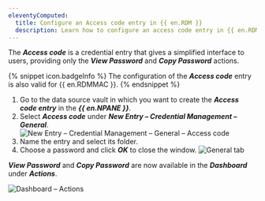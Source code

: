 ```yaml
---
eleventyComputed:
  title: Configure an Access code entry in {{ en.RDM }}
  description: Learn how to configure an access code entry in {{ en.RDM }}.
---
```

The ***Access code*** is a credential entry that gives a simplified interface to users, providing only the ***View Password*** and ***Copy Password*** actions.  

{% snippet icon.badgeInfo %}
The configuration of the ***Access code*** entry is also valid for {{ en.RDMMAC }}.
{% endsnippet %}

1. Go to the data source vault in which you want to create the ***Access code entry*** in the ***{{ en.NPANE }}***.  
1. Select ***Access code*** under ***New Entry – Credential Management – General***.  
![New Entry – Credential Management – General – Access code](https://webdevolutions.blob.core.windows.net/docs/en/kb/KB6024.png)  
2. Name the entry and select its folder.
1. Choose a password and click ***OK*** to close the window.
![General tab](https://webdevolutions.blob.core.windows.net/docs/en/kb/KB6022.png) 

***View Password*** and ***Copy Password*** are now available in the ***Dashboard*** under ***Actions***.

![Dashboard – Actions](https://webdevolutions.blob.core.windows.net/docs/en/kb/KB6025.png)  
